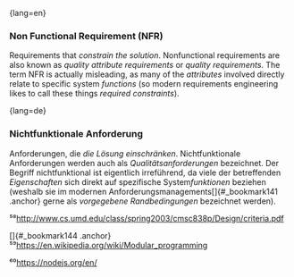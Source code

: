 {lang=en}
### Non Functional Requirement (NFR)

Requirements that _constrain the solution_.
Nonfunctional requirements are also known as _quality attribute requirements_
or _quality requirements_. The term NFR is actually misleading, as many of
the _attributes_ involved directly relate to specific system _functions_
(so modern requirements engineering likes to call these things
  _required constraints_).


{lang=de}
### Nichtfunktionale Anforderung

Anforderungen, die *die Lösung einschränken*. Nichtfunktionale
Anforderungen werden auch als *Qualitätsanforderungen* bezeichnet. Der
Begriff nichtfunktional ist eigentlich irreführend, da viele der
betreffenden *Eigenschaften* sich direkt auf spezifische
System*funktionen* beziehen (weshalb sie im modernen
Anforderungsmanagements[]{#_bookmark141 .anchor} gerne als
*vorgegebene Randbedingungen* bezeichnet werden).

⁵⁸<http://www.cs.umd.edu/class/spring2003/cmsc838p/Design/criteria.pdf>

[]{#_bookmark144
.anchor}⁵⁹<https://en.wikipedia.org/wiki/Modular_programming>

⁶⁰<https://nodejs.org/en/>

